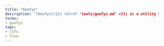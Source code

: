 ```yaml
---
title: "Goofys"
description: "[Goofys]({{< relref "tools/goofys.md" >}}) is a utility that implements S3-backed filesystems using FUSE."
terms:
- goofys
tags:
- s3fs
- fuse
---
```


